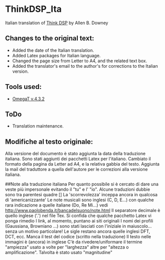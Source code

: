 # ThinkDSP_Ita
Italian translation of [Think DSP](https://github.com/AllenDowney/ThinkDSP) by Allen B. Downey

## Changes to the original text:
* Added the date of the Italian translation.
* Added Latex packages for Italian language.
* Changed the page size from Letter to A4, and the related text box.
* Added the translator's email to the author's for corrections to the Italian version.


## Tools used:
* [OmegaT v.4.3.2](https://omegat.org)

## ToDo
* Translation maintenance.



## Modifiche al testo originale:
Alla versione del documento è stato aggiunta la data della traduzione italiana.
Sono stati aggiunti dei pacchetti Latex per l'italiano.
Cambiato il formato della pagina da Letter ad A4, e la relativa gabbia del testo.
Aggiunta la mail del traduttore a quella dell'autore per le correzioni alla versione italiana.

##Note alla traduzione italiana
Per quanto possibile si è cercato di dare una veste più impersonale evitando il "tu" e l' "io".
Alcune traduzioni dubbie sono tra parentesi quadre []
La 'scorrevolezza' inceppa  ancora in qualcosa di 'americanizzante'
Le note musicali sono inglesi (C, D, E...) con qualche rara indicazione a quelle italiane (Do, Re Mi...)	vedi http://www.paolobenda.it/bancadelsuono/note.html
Il separatore decimale è quello inglese ('.') nel file Tex. Si confida che qualche pacchetto Latex vi ponga rimedio
I link, al momento, puntano ai siti originali
I nomi dei profili (Gaussiana, Browniano ...) sono stati lasciati con l'iniziale in maiuscolo... senza un motivo particolare!
Le sigle restano ancora quelle inglesi DFT, DCT, ecc.
Manca il test del codice (scritto nella traduzione)
Il testo nelle immagini è (ancora) in inglese
C'è da rivedere/uniformare il termine "ampiezza" usato a volte per "larghezza" altre per "altezza o amplificazione". Talvolta è stato usato "magnitudine"

